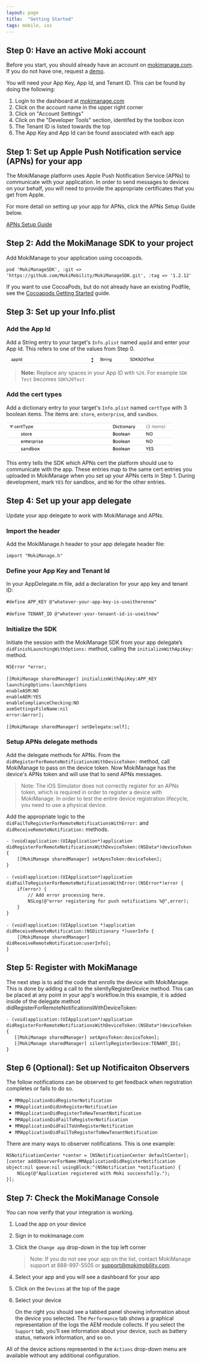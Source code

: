 ```yaml
---
layout: page
title:  "Getting Started"
tags: mobile, ios
---
```


## Step 0: Have an active Moki account
Before you start, you should already have an account on [mokimanage.com](https://www.mokimanage.com/). If you do not have one, request a [demo](https://moki.com/demo/).

You will need your App Key, App Id, and Tenant ID. This can be found by doing the following:

1. Login to the dashboard at [mokimanage.com](https://www.mokimanage.com/)
2. Click on the account name in the upper right corner
3. Click on "Account Settings"
4. Click on the "Developer Tools" section, identifed by the toolbox icon
5. The Tenant ID is listed towards the top
6. The App Key and App Id can be found associated with each app

## Step 1: Set up Apple Push Notification service (APNs) for your app

The MokiManage platform uses Apple Push Notification Service (APNs) to communicate with your application. In order to send messages to devices on your behalf, you will need to provide the appropriate certificates that you get from Apple.

For more detail on setting up your app for APNs, click the APNs Setup Guide below.

[APNs Setup Guide](/v1/ios/apns-setup-guide)

## Step 2: Add the MokiManage SDK to your project

Add MokiManage to your application using cocoapods.

	pod 'MokiManageSDK', :git => 'https://github.com/MokiMobility/MokiManageSDK.git', :tag => '1.2.12'

If you want to use CocoaPods, but do not already have an existing Podfile, see the [Cocoapods Getting Started](/v1/ios/getting-started-cocoapods) guide.

<!-- Note: We strongly encourage using CocoaPods. It will ease your configuration, help you get updates to our SDK, and help ensure that you have all the required dependencies. If you do choose to manually add the SDK to your project there is some more work to do.-->

## Step 3: Set up your Info.plist

### Add the App Id
Add a String entry to your target's `Info.plist` named `appId` and enter your App Id. This refers to one of the values from Step 0.

![App Id Example](/assets/appID_plist.png)

> **Note:** Replace any spaces in your App ID with `%20`. For example `SDK Test` becomes `SDK%20Test` 

### Add the cert types
Add a dictionary entry to your target's `Info.plist` named `certType` with 3 boolean items. The items are: `store`, `enterprise`, and `sandbox`.

![App Id Example](/assets/info.plist_442x82.png)

This entry tells the SDK which APNs cert the platform should use to communicate with the app. These entries map to the same cert entries you uploaded in MokiManage when you set up your APNs certs in Step 1. During development, mark `YES` for sandbox, and `NO` for the other entries.


## Step 4: Set up your app delegate

Update your app delegate to work with MokiManage and APNs.

### Import the header

Add the MokiManage.h header to your app delegate header file:

	import "MokiManage.h"

<!--Add the MokiManage protocol to your delegate:

	@interface AppDelegate : UIResponder <UIApplicationDelegate, MokiManageDelegate>
-->

### Define your App Key and Tenant Id 

In your AppDelegate.m file, add a declaration for your app key and tenant ID:

	#define APP_KEY @"whatever-your-app-key-is-useitherenow"

	#define TENANT_ID @"whatever-your-tenaant-id-is-useitnow"

### Initialize the SDK

Initiate the session with the MokiManage SDK from your app delegate’s `didFinishLaunchingWithOptions:` method, calling the `initializeWithApiKey:` method.

	NSError *error;

	[[MokiManage sharedManager] initializeWithApiKey:APP_KEY
	launchingOptions:launchOptions
	enableASM:NO
	enableAEM:YES
	enableComplianceChecking:NO
	asmSettingsFileName:nil
	error:&error];

	[[MokiManage sharedManager] setDelegate:self];

### Setup APNs delegate methods

Add the delegate methods for APNs. From the `didRegisterForRemoteNotificationsWithDeviceToken:` method, call MokiManage to pass on the device token. Now MokiManage has the device's APNs token and will use that to send APNs messages.

> Note: The iOS Simulator does not correctly register for an APNs token, which is required in order to register a device with MokiManage. In order to test the entire device registration lifecycle, you need to use a physical device.

Add the appropriate logic to the `didFailToRegisterForRemoteNotificationsWithError:` and `didReceiveRemoteNotification:` methods.

	- (void)application:(UIApplication*)application didRegisterForRemoteNotificationsWithDeviceToken:(NSData*)deviceToken {
		[[MokiManage sharedManager] setApnsToken:deviceToken];
	}

	- (void)application:(UIApplication*)application didFailToRegisterForRemoteNotificationsWithError:(NSError*)error {
		if(error) {
			// Add error processing here.
			NSLog(@"error registering for push notifications %@",error);
		}
	}

	- (void)application:(UIApplication *)application didReceiveRemoteNotification:(NSDictionary *)userInfo {
		[[MokiManage sharedManager] didReceiveRemoteNotification:userInfo];
	}

## Step 5: Register with MokiManage

The next step is to add the code that enrolls the device with MokiManage. This is done by adding a call to the silentlyRegisterDevice method. This can be placed at any point in your app's workflow.In this example, it is added inside of the delegate method didRegisterForRemoteNotificationsWithDeviceToken:

	- (void)application:(UIApplication*)application didRegisterForRemoteNotificationsWithDeviceToken:(NSData*)deviceToken {
	   [[MokiManage sharedManager] setApnsToken:deviceToken];
	   [[MokiManage sharedManager] silentlyRegisterDevice:TENANT_ID];
	}

## Step 6 (Optional): Set up Notificaiton Observers

The follow notifications can be observed to get feedback when registration completes or fails to do so.

* `MMApplicationDidRegisterNotification`
* `MMApplicationDidUnRegisterNotification`
* `MMApplicationDidRegisterToNewTenantNotification`
* `MMApplicationDidFailToRegisterNotification`
* `MMApplicationDidFailToUnRegisterNotification`
* `MMApplicationDidFailToRegisterToNewTenantNotification`

There are many ways to observer notifications. This is one example:

	NSNotificationCenter *center = [NSNotificationCenter defaultCenter];
	[center addObserverForName:MMApplicationDidRegisterNotification object:nil queue:nil usingBlock:^(NSNotification *notification) {
    	NSLog(@"Application registered with Moki successfully.");
    }];

## Step 7: Check the MokiManage Console

You can now verify that your integration is working.

1. Load the app on your device
2. Sign in to mokimanage.com
3. Click the `Change app` drop-down in the top left corner

	> Note: If you do not see your app on the list, contact MokiManage support at 888-997-5505 or support@mokimobility.com.

4. Select your app and you will see a dashboard for your app
5. Click on the `Devices` at the top of the page
5. Select your device

	On the right you should see a tabbed panel showing information about the device you selected. The `Performance` tab shows a graphical representation of the logs the AEM module collects. If you select the `Support` tab, you’ll see information about your device, such as battery status, network information, and so on.

All of the device actions represented in the `Actions` drop-down menu are available without any additional configuration.
